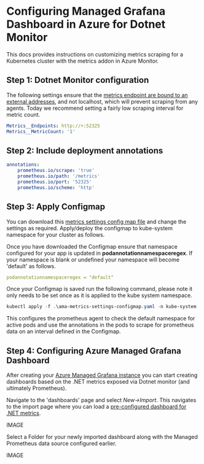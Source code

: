 # Configuring Managed Grafana Dashboard in Azure for Dotnet Monitor

This docs provides instructions on customizing metrics scraping for a Kubernetes cluster with the metrics addon in Azure Monitor.

## Step 1: Dotnet Monitor configuration

The following settings ensure that the [metrics endpoint are bound to an external addresses](https://github.com/dotnet/dotnet-monitor/blob/main/documentation/configuration/metrics-configuration.md#metrics-urls), and not localhost, which will prevent scraping from any agents. Today we recommend setting a fairly low scraping interval for metric count.

```yaml
Metrics__Endpoints: http://+:52325
Metrics__MetricCount: '1'
```

## Step 2: Include deployment annotations

```yaml
annotations:
    prometheus.io/scrape: 'true'
    prometheus.io/path: '/metrics'
    prometheus.io/port: '52325'
    prometheus.io/scheme: 'http'
```

## Step 3: Apply Configmap

You can download this [metrics settings config map file](https://github.com/Azure/prometheus-collector/blob/main/otelcollector/configmaps/ama-metrics-settings-configmap.yaml) and change the settings as required. Apply/deploy the configmap to kube-system namespace for your cluster as follows.

Once you have downloaded the Configmap  ensure that namespace configured for your app is updated in **podannotationnamespaceregex**. If your namespace is blank or undefined your namespace will become 'default' as follows.  

```yaml
podannotationnamespaceregex = "default"
```

Once your Configmap is saved run the following command, please note it only needs to be set once as it is applied to the kube system namespace.

``` powershell
kubectl apply -f .\ama-metrics-settings-configmap.yaml -n kube-system
```

This configures the prometheus agent to check the default namespace  for active pods and use the annotations in the pods to scrape for prometheus data on an interval defined in the Configmap.

## Step 4: Configuring Azure Managed Grafana Dashboard

After creating your [Azure Managed Grafana instance](https://learn.microsoft.com/en-us/azure/managed-grafana/quickstart-managed-grafana-portal) you can start creating dashboards based on the .NET metrics exposed via Dotnet monitor (and ultimately Prometheus).

Navigate to the 'dashboards' page and select *New->Import*. This navigates to the import page where you can load a [pre-configured dashboard for .NET metrics](https://grafana.com/grafana/dashboards/19297-dotnet-monitor-dashboard/).

IMAGE

Select a Folder for your newly imported dashboard along with the Managed Prometheus data source configured earlier.

IMAGE
